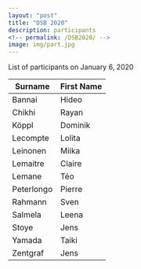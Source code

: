 ```yaml
---
layout: "post"
title: "DSB 2020"
description: participants
<!-- permalink: /DSB2020/ -->
image: img/part.jpg
---
```


List of participants on January 6, 2020

|Surname    | First Name |
|------------|---------|
| Bannai     | Hideo   |
| Chikhi     | Rayan   |
| Köppl      | Dominik |
| Lecompte   | Lolita  |
| Leinonen   | Miika   |
| Lemaitre   | Claire  |
| Lemane     | Téo     |
| Peterlongo | Pierre  |
| Rahmann    | Sven    |
| Salmela    | Leena   |
| Stoye      | Jens    |
| Yamada     | Taiki   |
| Zentgraf   | Jens    |